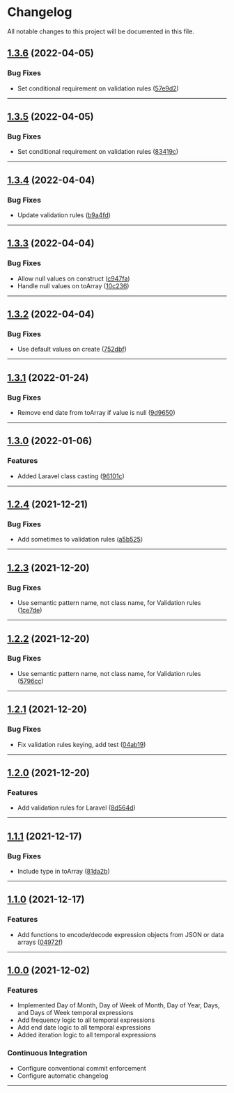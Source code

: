 <!--- BEGIN HEADER -->
# Changelog

All notable changes to this project will be documented in this file.
<!--- END HEADER -->

## [1.3.6](https://github.com/vetmoves/com.moves.php.fowler-recurring-events/compare/1.3.5...1.3.6) (2022-04-05)
### Bug Fixes

* Set conditional requirement on validation rules ([57e9d2](https://github.com/vetmoves/com.moves.php.fowler-recurring-events/commit/57e9d2fca8d9ee3a2f8ad8bf72ea83e444ab9826))


---

## [1.3.5](https://github.com/vetmoves/com.moves.php.fowler-recurring-events/compare/1.3.4...1.3.5) (2022-04-05)
### Bug Fixes

* Set conditional requirement on validation rules ([83419c](https://github.com/vetmoves/com.moves.php.fowler-recurring-events/commit/83419c37c2d2007f88813a2a623d577edc8c3529))


---

## [1.3.4](https://github.com/vetmoves/com.moves.php.fowler-recurring-events/compare/1.3.3...1.3.4) (2022-04-04)
### Bug Fixes

* Update validation rules ([b9a4fd](https://github.com/vetmoves/com.moves.php.fowler-recurring-events/commit/b9a4fd37334fd3b46f020178c3939f37709731f2))


---

## [1.3.3](https://github.com/vetmoves/com.moves.php.fowler-recurring-events/compare/1.3.2...1.3.3) (2022-04-04)
### Bug Fixes

* Allow null values on construct ([c947fa](https://github.com/vetmoves/com.moves.php.fowler-recurring-events/commit/c947fa504e95f4f0bade8bbb7068f98a77023115))
* Handle null values on toArray ([10c236](https://github.com/vetmoves/com.moves.php.fowler-recurring-events/commit/10c2368e477c903223fbee332dd4e12a0257061d))


---

## [1.3.2](https://github.com/vetmoves/com.moves.php.fowler-recurring-events/compare/1.3.1...1.3.2) (2022-04-04)
### Bug Fixes

* Use default values on create ([752dbf](https://github.com/vetmoves/com.moves.php.fowler-recurring-events/commit/752dbf07ba37dd85b7e405c7f59e4811dbdbd0e6))


---

## [1.3.1](https://github.com/vetmoves/com.moves.php.fowler-recurring-events/compare/1.3.0...1.3.1) (2022-01-24)
### Bug Fixes

* Remove end date from toArray if value is null ([9d9650](https://github.com/vetmoves/com.moves.php.fowler-recurring-events/commit/9d9650de2431dcda4d9525737fd0fad2633911bc))


---

## [1.3.0](https://github.com/vetmoves/com.moves.php.fowler-recurring-events/compare/1.2.4...1.3.0) (2022-01-06)
### Features

* Added Laravel class casting ([96101c](https://github.com/vetmoves/com.moves.php.fowler-recurring-events/commit/96101cf442912958ba15b68c6d82ab7026e9991f))


---

## [1.2.4](https://github.com/vetmoves/com.moves.php.fowler-recurring-events/compare/1.2.3...1.2.4) (2021-12-21)
### Bug Fixes

* Add sometimes to validation rules ([a5b525](https://github.com/vetmoves/com.moves.php.fowler-recurring-events/commit/a5b525e605a6b4be4c0ed42141a2065d44eb49a8))


---

## [1.2.3](https://github.com/vetmoves/com.moves.php.fowler-recurring-events/compare/1.2.2...1.2.3) (2021-12-20)
### Bug Fixes

* Use semantic pattern name, not class name, for Validation rules ([1ce7de](https://github.com/vetmoves/com.moves.php.fowler-recurring-events/commit/1ce7de3ef184e784c95db7fdc4f0fc629bceae2c))


---

## [1.2.2](https://github.com/vetmoves/com.moves.php.fowler-recurring-events/compare/1.2.1...1.2.2) (2021-12-20)
### Bug Fixes

* Use semantic pattern name, not class name, for Validation rules ([5796cc](https://github.com/vetmoves/com.moves.php.fowler-recurring-events/commit/5796ccf262c9c9428be597096fa574dfbc51cf85))


---

## [1.2.1](https://github.com/vetmoves/com.moves.php.fowler-recurring-events/compare/1.2.0...1.2.1) (2021-12-20)
### Bug Fixes

* Fix validation rules keying, add test ([04ab19](https://github.com/vetmoves/com.moves.php.fowler-recurring-events/commit/04ab19c9c588a32b8d4448683176f419b292a333))


---

## [1.2.0](https://github.com/vetmoves/com.moves.php.fowler-recurring-events/compare/1.1.1...1.2.0) (2021-12-20)
### Features

* Add validation rules for Laravel ([8d564d](https://github.com/vetmoves/com.moves.php.fowler-recurring-events/commit/8d564dfe815e64ae16c6b545c15e207476a4dd28))


---

## [1.1.1](https://github.com/vetmoves/com.moves.php.fowler-recurring-events/compare/1.1.0...1.1.1) (2021-12-17)
### Bug Fixes

* Include type in toArray ([81da2b](https://github.com/vetmoves/com.moves.php.fowler-recurring-events/commit/81da2b340a17c32f977a6632d91b4b23735aeb4a))


---

## [1.1.0](https://github.com/vetmoves/com.moves.php.fowler-recurring-events/compare/1.0.0...1.1.0) (2021-12-17)
### Features

* Add functions to encode/decode expression objects from JSON or data arrays ([04972f](https://github.com/vetmoves/com.moves.php.fowler-recurring-events/commit/04972ff71088342cbe0aa1443d2c5c0045fec247))


---

## [1.0.0](https://github.com/vetmoves/com.moves.php.fowler-recurring-events/compare/0.0.0...1.0.0) (2021-12-02)
### Features

* Implemented Day of Month, Day of Week of Month, Day of Year, Days, and Days of Week temporal expressions
* Add frequency logic to all temporal expressions
* Add end date logic to all temporal expressions
* Added iteration logic to all temporal expressions

### Continuous Integration

* Configure conventional commit enforcement
* Configure automatic changelog

---
